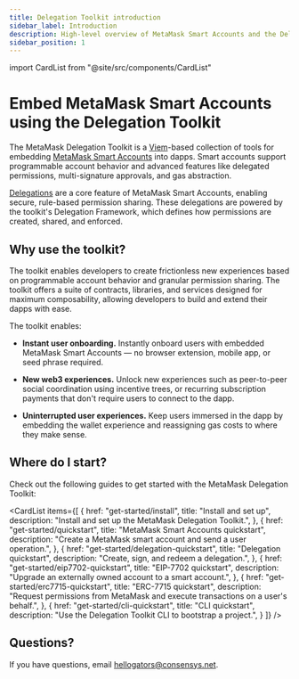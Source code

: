 ```yaml
---
title: Delegation Toolkit introduction
sidebar_label: Introduction
description: High-level overview of MetaMask Smart Accounts and the Delegation Toolkit.
sidebar_position: 1
---
```


import CardList from "@site/src/components/CardList"

# Embed MetaMask Smart Accounts using the Delegation Toolkit

The MetaMask Delegation Toolkit is a [Viem](https://viem.sh/)-based collection of tools for embedding [MetaMask Smart Accounts](concepts/smart-accounts.md) into dapps.
Smart accounts support programmable account behavior and advanced features like delegated permissions, multi-signature approvals, and gas abstraction.

[Delegations](concepts/delegation.md) are a core feature of MetaMask Smart Accounts, enabling secure, rule-based permission sharing.
These delegations are powered by the toolkit's Delegation Framework, which defines how 
permissions are created, shared, and enforced.

## Why use the toolkit?

The toolkit enables developers to create frictionless new experiences based on programmable account behavior and granular permission
sharing. The toolkit offers a suite of contracts, libraries, and services designed for
maximum composability, allowing developers to build and extend their dapps with ease.

The toolkit enables:

- **Instant user onboarding.** Instantly onboard users with embedded MetaMask Smart Accounts — no browser extension, mobile
  app, or seed phrase required.

- **New web3 experiences.** Unlock new experiences such as peer-to-peer social
  coordination using incentive trees, or recurring subscription payments that don't require users
  to connect to the dapp.

- **Uninterrupted user experiences.** Keep users immersed in the dapp by embedding the wallet
  experience and reassigning gas costs to where they make sense.

## Where do I start?

Check out the following guides to get started with the MetaMask Delegation Toolkit:

<CardList
  items={[
    {
      href: "get-started/install",
      title: "Install and set up",
      description: "Install and set up the MetaMask Delegation Toolkit.",
    },
    {
      href: "get-started/quickstart",
      title: "MetaMask Smart Accounts quickstart",
      description: "Create a MetaMask smart account and send a user operation.",
    },
    {
      href: "get-started/delegation-quickstart",
      title: "Delegation quickstart",
      description: "Create, sign, and redeem a delegation.",
    },
    {
      href: "get-started/eip7702-quickstart",
      title: "EIP-7702 quickstart",
      description: "Upgrade an externally owned account to a smart account.",
    },
    {
      href: "get-started/erc7715-quickstart",
      title: "ERC-7715 quickstart",
      description: "Request permissions from MetaMask and execute transactions on a user's behalf.",
    },
    {
      href: "get-started/cli-quickstart",
      title: "CLI quickstart",
      description: "Use the Delegation Toolkit CLI to bootstrap a project.",
    }
  ]}
/>

## Questions?

If you have questions, email hellogators@consensys.net.
